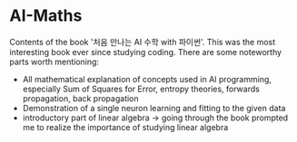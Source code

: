 # AI-Maths
Contents of the book '처음 만나는 AI 수학 with 파이썬'. 
This was the most interesting book ever since studying coding.
There are some noteworthy parts worth mentioning:
- All mathematical explanation of concepts used in AI programming, especially Sum of Squares for Error, entropy theories, forwards propagation, back propagation
- Demonstration of a single neuron learning and fitting to the given data
- introductory part of linear algebra -> going through the book prompted me to realize the importance of studying linear algebra
